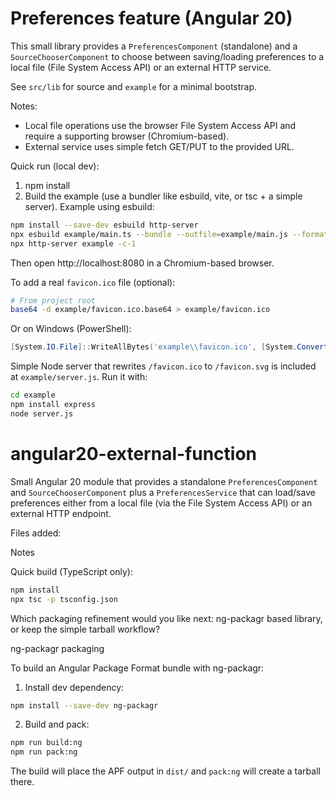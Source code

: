 # Preferences feature (Angular 20)

This small library provides a `PreferencesComponent` (standalone) and a `SourceChooserComponent` to choose between saving/loading preferences to a local file (File System Access API) or an external HTTP service.

See `src/lib` for source and `example` for a minimal bootstrap.

Notes:
- Local file operations use the browser File System Access API and require a supporting browser (Chromium-based).
- External service uses simple fetch GET/PUT to the provided URL.

Quick run (local dev):

1. npm install
2. Build the example (use a bundler like esbuild, vite, or tsc + a simple server). Example using esbuild:

```bash
npm install --save-dev esbuild http-server
npx esbuild example/main.ts --bundle --outfile=example/main.js --format=esm
npx http-server example -c-1
```

Then open http://localhost:8080 in a Chromium-based browser.

To add a real `favicon.ico` file (optional):

```bash
# From project root
base64 -d example/favicon.ico.base64 > example/favicon.ico
```

Or on Windows (PowerShell):

```powershell
[System.IO.File]::WriteAllBytes('example\\favicon.ico', [System.Convert]::FromBase64String((Get-Content example\\favicon.ico.base64 -Raw)))
```

Simple Node server that rewrites `/favicon.ico` to `/favicon.svg` is included at `example/server.js`.
Run it with:

```bash
cd example
npm install express
node server.js
```


# angular20-external-function

Small Angular 20 module that provides a standalone `PreferencesComponent` and `SourceChooserComponent` plus a `PreferencesService` that can load/save preferences either from a local file (via the File System Access API) or an external HTTP endpoint.

Files added:

Notes

Quick build (TypeScript only):

```bash
npm install
npx tsc -p tsconfig.json
```

Which packaging refinement would you like next: ng-packagr based library, or keep the simple tarball workflow?

ng-packagr packaging

To build an Angular Package Format bundle with ng-packagr:

1. Install dev dependency:

```bash
npm install --save-dev ng-packagr
```

2. Build and pack:

```bash
npm run build:ng
npm run pack:ng
```

The build will place the APF output in `dist/` and `pack:ng` will create a tarball there.
